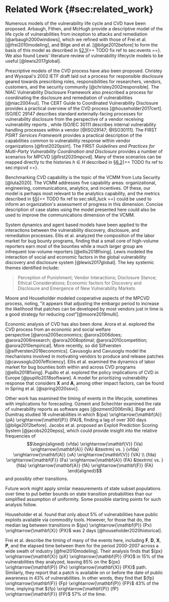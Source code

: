 # Related Work {#sec:related_work}

Numerous models of the vulnerability life cycle and
CVD have been
proposed. Arbaugh, Fithen, and McHugh provide a descriptive model of the
life cycle of vulnerabilities from inception to attacks and remediation
[@arbaugh2000windows], which we refined with those of Frei et al.
[@frei2010modeling], and Bilge and et al. [@bilge2012before] to form the
basis of this model as described in
§[2.1](#sec:events){== TODO fix ref to sec:events ==}. We
also found Lewis' literature review of vulnerability lifecycle models to
be useful [@lewis2017global].

Prescriptive models of the CVD process have also been proposed. Christey
and Wysopal's 2002 IETF draft laid out a process for responsible
disclosure geared towards prescribing roles, responsibilities for
researchers, vendors, customers, and the security community
[@christey2002responsible]. The NIAC Vulnerability Disclosure Framework
also prescribed a process for coordinating the disclosure and
remediation of vulnerabilities [@niac2004vul]. The CERT Guide to
Coordinated Vulnerability Disclosure provides a practical overview of
the CVD process
[@householder2017cert]. ISO/IEC 29147 describes standard
externally-facing processes for vulnerability disclosure from the
perspective of a vendor receiving vulnerability reports , while ISO/IEC
30111 describes internal vulnerability handling processes within a
vendor [@ISO29147; @ISO30111]. The FIRST *PSIRT Services Framework* provides a practical
description of the capabilities common to vulnerability response within
vendor organizations [@first2020psirt]. The
FIRST *Guidelines
and Practices for Multi-Party Vulnerability Coordination and Disclosure*
provides a number of scenarios for MPCVD [@first2020mpcvd]. Many of these
scenarios can be mapped directly to the histories $h \in H$ described in
§[6.2](#sec:mpcvd){== TODO fix ref to sec:mpcvd ==}.

Benchmarking CVD
capability is the topic of the VCMM from Luta Security [@luta2020]. The
VCMM addresses
five capability areas: organizational, engineering, communications,
analytics, and incentives. Of these, our model is perhaps most relevant
to the analytics capability, and the metrics described in
§[5](#sec:skill_luck){== TODO fix ref to sec:skill_luck ==}
could be used to inform an organization's assessment of progress in this
dimension. Concise description of case states using the model presented
here could also be used to improve the communications dimension of the
VCMM.

System dynamics and agent based models have been applied to the
interactions between the vulnerability discovery, disclosure, and
remediation processes. Ellis et al. analyzed the composition of the
labor market for bug bounty programs, finding that a small core of
high-volume reporters earn most of the bounties while a much larger
group are infrequent low-volume reporters [@ellis2018fixing]. Lewis
modeled the interaction of social and economic factors in the global
vulnerability discovery and disclosure system [@lewis2017global]. The
key systemic themes identified include:

> Perception of Punishment; Vendor Interactions; Disclosure Stance;
> Ethical Considerations; Economic factors for Discovery and Disclosure
> and Emergence of New Vulnerability Markets

Moore and Householder modeled cooperative aspects of the
MPCVD process,
noting, \"it appears that adjusting the embargo period to increase the
likelihood that patches can be developed by most vendors just in time is
a good strategy for reducing cost\"[@moore2019multi].

Economic analysis of CVD has also been done. Arora et al. explored
the CVD process
from an economic and social welfare
perspective [@arora2005economics; @arora2006does; @arora2006research; @arora2008optimal; @arora2010competition; @arora2010empirical].
More recently, so did Silfversten [@silfversten2018economics]. Cavusoglu
and Cavusoglu model the mechanisms involved in motivating vendors to
produce and release patches [@cavusoglu2007efficiency]. Ellis et al.
examined the dynamics of labor market for bug bounties both within and
across CVD programs
[@ellis2018fixing]. Pupillo et al. explored the policy implications of
CVD in Europe
[@pupillo2018software]. A model for prioritizing vulnerability response
that considers $\mathbf{X}$ and $\mathbf{A}$, among other impact
factors, can be found in Spring et al. [@spring2020ssvc].

Other work has examined the timing of events in the lifecycle, sometimes
with implications for forecasting. Ozment and Schechter examined the
rate of vulnerability reports as software ages [@ozment2006milk]. Bilge
and Dumitraş studied 18 vulnerabilities in which
${pa} \xrightarrow{\mathbf{A}} {pA} \xrightarrow{\mathbf{P}} {PA}$,
finding a lag of over 300 days [@bilge2012before]. Jacobs et al.
proposed an Exploit Prediction Scoring System [@jacobs2020epss], which
could provide insight into the relative frequencies of $$\begin{aligned}
{vfda} \xrightarrow{\mathbf{V}} {Va} \xrightarrow{\mathbf{A}} {VA}
&\textrm{ vs. } 
{vfda} \xrightarrow{\mathbf{A}} {vA} \xrightarrow{\mathbf{V}} {VA} \\
{fda} \xrightarrow{\mathbf{F}} {Fa} \xrightarrow{\mathbf{A}} {FA} 
&\textrm{ vs. } 
{fda} \xrightarrow{\mathbf{A}} {fA} \xrightarrow{\mathbf{F}} {FA}
\end{aligned}$$ and possibly other transitions.

Future work might apply similar measurements of state subset populations
over time to put better bounds on state transition probabilities than
our simplified assumption of uniformity. Some possible starting points
for such analysis follow.

Householder et al. found that only about 5% of vulnerabilities have
public exploits available via commodity tools. However, for those that
do, the median lag between transitions in
${px} \xrightarrow{\mathbf{P}} {Px} \xrightarrow{\mathbf{X}} {PX}$ was 2
days [@householder2020historical].

Frei et al. describe the timing of many of the events here, including
$\mathbf{F}$, $\mathbf{D}$, $\mathbf{X}$, $\mathbf{P}$, and the elapsed
time between them for the period 2000-2007 across a wide swath of
industry [@frei2010modeling]. Their analysis finds that
${px} \xrightarrow{\mathbf{X}} {pX} \xrightarrow{\mathbf{P}} {PX}$ in
15% of the vulnerabilities they analyzed, leaving 85% on the
${px} \xrightarrow{\mathbf{P}} {Px} \xrightarrow{\mathbf{X}} {PX}$ path.
Similarly, they report that a patch is available on or before the date
of public awareness in 43% of vulnerabilities. In other words, they find
that ${fp} \xrightarrow{\mathbf{F}} {Fp} \xrightarrow{\mathbf{P}} {FP}$
43% of the time, implying that
${fp} \xrightarrow{\mathbf{P}} {fP} \xrightarrow{\mathbf{F}} {FP}$ 57%
of the time.

